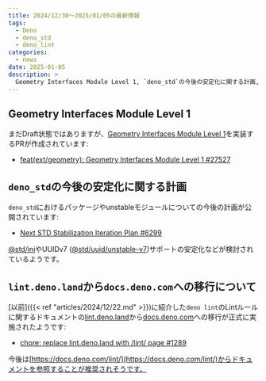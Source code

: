 ```yaml
---
title: 2024/12/30〜2025/01/05の最新情報
tags:
  - Deno
  - deno_std
  - deno_lint
categories:
  - news
date: 2025-01-05
description: >
  Geometry Interfaces Module Level 1, `deno_std`の今後の安定化に関する計画, lint.deno.land から docs.deno.com への移行について
---
```


## Geometry Interfaces Module Level 1

まだDraft状態ではありますが、[Geometry Interfaces Module Level 1](https://www.w3.org/TR/geometry-1/)を実装するPRが作成されています:

- [feat(ext/geometry): Geometry Interfaces Module Level 1 #27527](https://github.com/denoland/deno/pull/27527)

## `deno_std`の今後の安定化に関する計画

`deno_std`におけるパッケージやunstableモジュールについての今後の計画が公開されています:

- [Next STD Stabilization Iteration Plan #6299](https://github.com/denoland/std/issues/6299)

[@std/ini](https://jsr.io/@std/ini@1.0.0-rc.5)やUUIDv7 ([@std/uuid/unstable-v7](https://jsr.io/@std/uuid@1.0.4))サポートの安定化などが検討されているようです。

## `lint.deno.land`から`docs.deno.com`への移行について

[以前]({{< ref "articles/2024/12/22.md" >}})に紹介した`deno lint`のLintルールに関するドキュメントの[lint.deno.land](https://lint.deno.land/)から[docs.deno.com](https://github.com/denoland/docs)への移行が正式に実施されたようです:

- [chore: replace lint.deno.land with /lint/ page #1289](https://github.com/denoland/docs/pull/1289)

今後は[https://docs.deno.com/lint/](https://docs.deno.com/lint/)からドキュメントを参照することが推奨されそうです。
